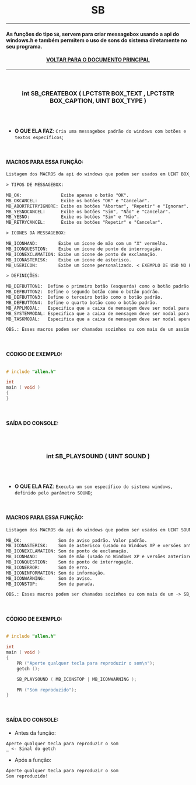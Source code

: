 <h1 align="center"> SB </h1>

---

#### As funções do tipo ` SB `, servem para criar messagebox usando a api do windows.h e também permitem o uso de sons do sistema diretamente no seu programa. 

#### <p align="center"> <a href="https://github.com/AllenoBoy/allen.h" title="Retornar a documentação."> VOLTAR PARA O DOCUMENTO PRINCIPAL</a> </p>

---








<br>

<h3 align="center"> int SB_CREATEBOX ( LPCTSTR BOX_TEXT , LPCTSTR BOX_CAPTION, UINT BOX_TYPE ) </h3> 

<br>
<br>

- **O QUE ELA FAZ**: `Cria uma messagebox padrão do windows com botões e textos específicos`;

<br>

#### MACROS PARA ESSA FUNÇÃO:

```txt
Listagem dos MACROS da api do windows que podem ser usados em UINT BOX_TYPE:

> TIPOS DE MESSAGEBOX:

MB_OK:               Exibe apenas o botão "OK".
MB_OKCANCEL:         Exibe os botões "OK" e "Cancelar".
MB_ABORTRETRYIGNORE: Exibe os botões "Abortar", "Repetir" e "Ignorar".
MB_YESNOCANCEL:      Exibe os botões "Sim", "Não" e "Cancelar".
MB_YESNO:            Exibe os botões "Sim" e "Não".
MB_RETRYCANCEL:      Exibe os botões "Repetir" e "Cancelar".

> ICONES DA MESSAGEBOX:

MB_ICONHAND:        Exibe um ícone de mão com um "X" vermelho.
MB_ICONQUESTION:    Exibe um ícone de ponto de interrogação.
MB_ICONEXCLAMATION: Exibe um ícone de ponto de exclamação.
MB_ICONASTERISK:    Exibe um ícone de asterisco.
MB_USERICON:        Exibe um ícone personalizado. < EXEMPLO DE USO NO FIM DESSE DOCUMENTO >

> DEFINIÇÕES:

MB_DEFBUTTON1:  Define o primeiro botão (esquerda) como o botão padrão.
MB_DEFBUTTON2:  Define o segundo botão como o botão padrão.
MB_DEFBUTTON3:  Define o terceiro botão como o botão padrão.
MB_DEFBUTTON4:  Define o quarto botão como o botão padrão.
MB_APPLMODAL:   Especifica que a caixa de mensagem deve ser modal para a aplicação atual.
MB_SYSTEMMODAL: Especifica que a caixa de mensagem deve ser modal para todo o sistema.
MB_TASKMODAL:   Especifica que a caixa de mensagem deve ser modal apenas para a janela atual.

OBS.: Esses macros podem ser chamados sozinhos ou com mais de um assim: MACRO | MACRO2 | MACRO 3
```

<br>

#### CÓDIGO DE EXEMPLO:

```c

# include "allen.h"

int 
main ( void )
{      
}

```

<br>

#### SAÍDA DO CONSOLE:

```txt
```

















<br>

<h3 align="center"> int SB_PLAYSOUND ( UINT SOUND ) </h3> 

<br>
<br>

- **O QUE ELA FAZ**: `Executa um som específico do sistema windows, definido pelo parâmetro SOUND`;

<br>

#### MACROS PARA ESSA FUNÇÃO:

```txt
Listagem dos MACROS da api do windows que podem ser usados em UINT SOUND:

MB_OK:              Som de aviso padrão. Valor padrão.
MB_ICONASTERISK:    Som de asterisco (usado no Windows XP e versões anteriores).
MB_ICONEXCLAMATION: Som de ponto de exclamação.
MB_ICONHAND:        Som de mão (usado no Windows XP e versões anteriores).
MB_ICONQUESTION:    Som de ponto de interrogação.
MB_ICONERROR:       Som de erro.
MB_ICONINFORMATION: Som de informação.
MB_ICONWARNING:     Som de aviso.
MB_ICONSTOP:        Som de parada.

OBS.: Esses macros podem ser chamados sozinhos ou com mais de um -> SB_PLAYSOUND ( MB_ICONQUESTION  | MB_OK ); 
```

<br>

#### CÓDIGO DE EXEMPLO:

```c

# include "allen.h"

int 
main ( void )
{
    PR ("Aperte qualquer tecla para reproduzir o som\n");
    getch ();

    SB_PLAYSOUND ( MB_ICONSTOP | MB_ICONWARNING );

    PR ("Som reproduzido");
}

```

<br>

#### SAÍDA DO CONSOLE:

- Antes da função:

```txt
Aperte qualquer tecla para reproduzir o som
_ <- Sinal do getch
```

- Após a função:

```txt
Aperte qualquer tecla para reproduzir o som
Som reproduzido! 
```
